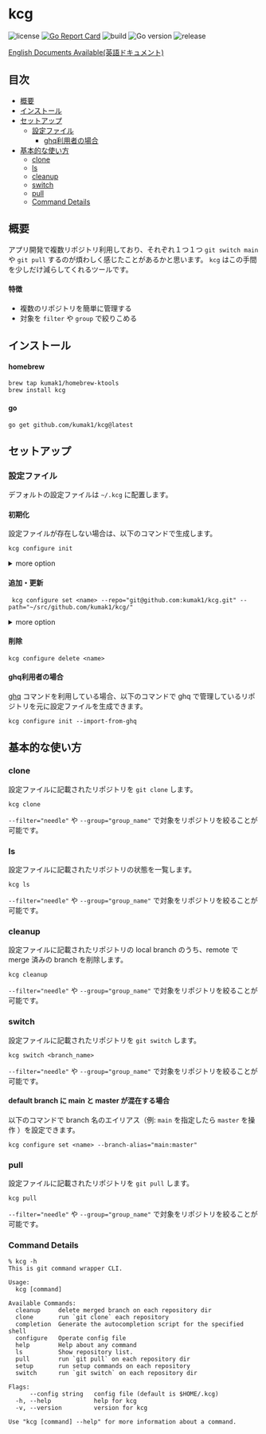 # kcg

![license](https://img.shields.io/github/license/kumak1/kcg)
[![Go Report Card](https://goreportcard.com/badge/github.com/kumak1/kcg)](https://goreportcard.com/report/github.com/kumak1/kcg)
![build](https://img.shields.io/github/actions/workflow/status/kumak1/kcg/release.yml)
![Go version](https://img.shields.io/github/go-mod/go-version/kumak1/kcg)
![release](https://img.shields.io/github/v/release/kumak1/kcg)

[English Documents Available(英語ドキュメント)](README.md)

## 目次

- [概要](#概要)
- [インストール](#インストール)
- [セットアップ](#セットアップ)
  - [設定ファイル](#設定ファイル)
    - [ghq利用者の場合](#ghq利用者の場合)
- [基本的な使い方](#基本的な使い方)
  - [clone](#clone)
  - [ls](#ls)
  - [cleanup](#cleanup)
  - [switch](#switch)
  - [pull](#pull)
  - [Command Details](#command-details)

## 概要

アプリ開発で複数リポジトリ利用しており、それぞれ１つ１つ `git switch main` や `git pull` するのが煩わしく感じたことがあるかと思います。 `kcg` はこの手間を少しだけ減らしてくれるツールです。

#### 特徴

- 複数のリポジトリを簡単に管理する
- 対象を `filter` や `group` で絞りこめる

## インストール

#### homebrew

```shell
brew tap kumak1/homebrew-ktools 
brew install kcg
```

#### go

```shell
go get github.com/kumak1/kcg@latest
```

## セットアップ

### 設定ファイル

デフォルトの設定ファイルは `~/.kcg` に配置します。

#### 初期化

設定ファイルが存在しない場合は、以下のコマンドで生成します。

```shell
kcg configure init
```

<details>
<summary>more option</summary>

```shell
kcg configure init -h
Create an empty config file

Usage:
  kcg configure init [flags]

Flags:
  -h, --help                       help for init
      --import-from-ghq ghq list   create from ghq list
      --path string                write config file path

Global Flags:
      --config string   config file (default is $HOME/.kcg)
```
</details>

#### 追加・更新

```shell
 kcg configure set <name> --repo="git@github.com:kumak1/kcg.git" --path="~/src/github.com/kumak1/kcg/"
```

<details>
<summary>more option</summary>

```shell
kcg configure set -h 
Add repository config

Usage:
  kcg configure set <name> [flags]

Flags:
      --branch-alias stringArray   specify like "NAME:VALUE"
      --group stringArray          group
  -h, --help                       help for set
      --path string                local dir
      --repo string                remote repository
      --setup stringArray          setup command

Global Flags:
      --config string   config file (default is $HOME/.kcg)
```

</details>

#### 削除

```shell
kcg configure delete <name>
```

#### ghq利用者の場合

[ghq](https://github.com/x-motemen/ghq) コマンドを利用している場合、以下のコマンドで ghq で管理しているリポジトリを元に設定ファイルを生成できます。

```shell
kcg configure init --import-from-ghq
```

## 基本的な使い方

### clone

設定ファイルに記載されたリポジトリを `git clone` します。

```shell
kcg clone
```

`--filter="needle"` や `--group="group_name"` で対象をリポジトリを絞ることが可能です。

### ls

設定ファイルに記載されたリポジトリの状態を一覧します。

```shell
kcg ls
```

`--filter="needle"` や `--group="group_name"` で対象をリポジトリを絞ることが可能です。

### cleanup

設定ファイルに記載されたリポジトリの local branch のうち、remote で merge 済みの branch を削除します。

```shell
kcg cleanup
```

`--filter="needle"` や `--group="group_name"` で対象をリポジトリを絞ることが可能です。

### switch

設定ファイルに記載されたリポジトリを `git switch` します。

```shell
kcg switch <branch_name>
```

`--filter="needle"` や `--group="group_name"` で対象をリポジトリを絞ることが可能です。

#### default branch に main と master が混在する場合

以下のコマンドで branch 名のエイリアス（例: `main` を指定したら `master` を操作 ）を設定できます。

```shell
kcg configure set <name> --branch-alias="main:master"
```

### pull

設定ファイルに記載されたリポジトリを `git pull` します。

```shell
kcg pull
```

`--filter="needle"` や `--group="group_name"` で対象をリポジトリを絞ることが可能です。

### Command Details

```shell
% kcg -h
This is git command wrapper CLI.

Usage:
  kcg [command]

Available Commands:
  cleanup     delete merged branch on each repository dir
  clone       run `git clone` each repository
  completion  Generate the autocompletion script for the specified shell
  configure   Operate config file
  help        Help about any command
  ls          Show repository list.
  pull        run `git pull` on each repository dir
  setup       run setup commands on each repository
  switch      run `git switch` on each repository dir

Flags:
      --config string   config file (default is $HOME/.kcg)
  -h, --help            help for kcg
  -v, --version         version for kcg

Use "kcg [command] --help" for more information about a command.
```
